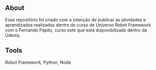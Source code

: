 ## About 
Esse repositório foi criado com a intenção de publicar as atividades e aprendizados realizados dentro do curso de Universo Robot Framework com o Fernando Papito, curso este que está disponibilizado dentro da Udemy. 

## Tools
Robot Framework, Python, Node
